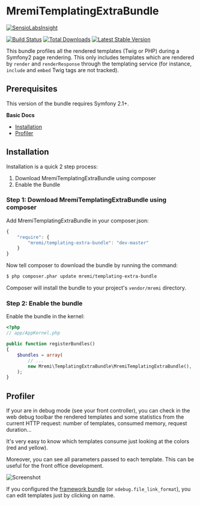 MremiTemplatingExtraBundle
==========================

[![SensioLabsInsight](https://insight.sensiolabs.com/projects/6f168569-7975-4b8a-bc15-c79446ba0fef/big.png)](https://insight.sensiolabs.com/projects/6f168569-7975-4b8a-bc15-c79446ba0fef)

[![Build Status](https://api.travis-ci.org/mremi/TemplatingExtraBundle.png?branch=master)](https://travis-ci.org/mremi/TemplatingExtraBundle)
[![Total Downloads](https://poser.pugx.org/mremi/templating-extra-bundle/downloads.png)](https://packagist.org/packages/mremi/templating-extra-bundle)
[![Latest Stable Version](https://poser.pugx.org/mremi/templating-extra-bundle/v/stable.png)](https://packagist.org/packages/mremi/templating-extra-bundle)

This bundle profiles all the rendered templates (Twig or PHP) during a Symfony2
page rendering. This only includes templates which are rendered by `render` and
`renderResponse` through the templating service (for instance, `include` and
`embed` Twig tags are not tracked).

## Prerequisites

This version of the bundle requires Symfony 2.1+.

**Basic Docs**

* [Installation](#installation)
* [Profiler](#profiler)

<a name="installation"></a>

## Installation

Installation is a quick 2 step process:

1. Download MremiTemplatingExtraBundle using composer
2. Enable the Bundle

### Step 1: Download MremiTemplatingExtraBundle using composer

Add MremiTemplatingExtraBundle in your composer.json:

```js
{
    "require": {
        "mremi/templating-extra-bundle": "dev-master"
    }
}
```

Now tell composer to download the bundle by running the command:

``` bash
$ php composer.phar update mremi/templating-extra-bundle
```

Composer will install the bundle to your project's `vendor/mremi` directory.

### Step 2: Enable the bundle

Enable the bundle in the kernel:

``` php
<?php
// app/AppKernel.php

public function registerBundles()
{
    $bundles = array(
        // ...
        new Mremi\TemplatingExtraBundle\MremiTemplatingExtraBundle(),
    );
}
```

<a name="profiler"></a>

## Profiler

If your are in debug mode (see your front controller), you can check in the web
debug toolbar the rendered templates and some statistics from the current
HTTP request: number of templates, consumed memory, request duration...

It's very easy to know which templates consume just looking at the colors (red
and yellow).

Moreover, you can see all parameters passed to each template. This can be
useful for the front office development.

![Screenshot](https://raw.github.com/mremi/TemplatingExtraBundle/master/Resources/doc/images/profiler.png)

If you configured the [framework bundle](http://symfony.com/doc/current/reference/configuration/framework.html#ide)
(or `xdebug.file_link_format`), you can edit templates just by clicking on name.
